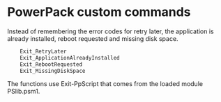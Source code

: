 # PowerPack custom commands
Instead of remembering the error codes for retry later, the application is already installed, reboot requested and missing disk space.

```powershell
    Exit_RetryLater
    Exit_ApplicationAlreadyInstalled
    Exit_RebootRequested
    Exit_MissingDiskSpace
```

The functions use Exit-PpScript that comes from the loaded module PSlib.psm1.